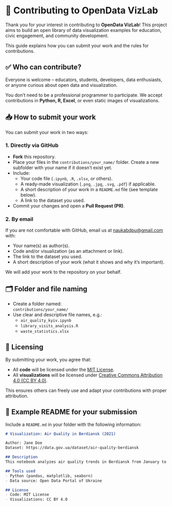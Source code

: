 # 📝 Contributing to OpenData VizLab

Thank you for your interest in contributing to **OpenData VizLab**! This project aims to build an open library of data visualization examples for education, civic engagement, and community development.  

This guide explains how you can submit your work and the rules for contributions.  

## ✅ Who can contribute?

Everyone is welcome – educators, students, developers, data enthusiasts, or anyone curious about open data and visualization.  

You don’t need to be a professional programmer to participate. We accept contributions in **Python, R, Excel**, or even static images of visualizations.  

## 📥 How to submit your work

You can submit your work in two ways:  

### 1. **Directly via GitHub**
- **Fork** this repository.  
- Place your files in the `contributions/your_name/` folder. Create a new subfolder with your name if it doesn’t exist yet.  
- Include:  
  - Your code file (`.ipynb`, `.R`, `.xlsx`, or others).  
  - A ready-made visualization (`.png`, `.jpg`, `.svg`, `.pdf`) if applicable.  
  - A short description of your work in a `README.md` file (see template below).  
  - A link to the dataset you used.  
- Commit your changes and open a **Pull Request (PR)**.  

### 2. **By email**
If you are not comfortable with GitHub, email us at [naukabdpu@gmail.com](mailto:naukabdpu@gmail.com) with:  
- Your name(s) as author(s).  
- Code and/or visualization (as an attachment or link).  
- The link to the dataset you used.  
- A short description of your work (what it shows and why it’s important).  

We will add your work to the repository on your behalf.  

## 🗂 Folder and file naming

- Create a folder named:  
  `contributions/your_name/`  
- Use clear and descriptive file names, e.g.:  
  - `air_quality_kyiv.ipynb`  
  - `library_visits_analysis.R`  
  - `waste_statistics.xlsx`  

## 📜 Licensing

By submitting your work, you agree that:  
- All **code** will be licensed under the [MIT License](LICENSE).  
- All **visualizations** will be licensed under [Creative Commons Attribution 4.0 (CC BY 4.0)](https://creativecommons.org/licenses/by/4.0/).  

This ensures others can freely use and adapt your contributions with proper attribution.  

## 📝 Example README for your submission

Include a `README.md` in your folder with the following information:  

```markdown
# Visualization: Air Quality in Berdiansk (2021)

Author: Jane Doe  
Dataset: https://data.gov.ua/dataset/air-quality-berdiansk

## Description
This notebook analyzes air quality trends in Berdiansk from January to December 2021. It shows how pollution levels fluctuate by season and identifies peak periods.  

## Tools used
- Python (pandas, matplotlib, seaborn)
- Data source: Open Data Portal of Ukraine

## License
- Code: MIT License
- Visualizations: CC BY 4.0
